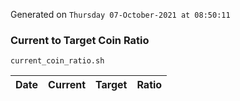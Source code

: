 Generated on `Thursday 07-October-2021 at 08:50:11`

### Current to Target Coin Ratio
`current_coin_ratio.sh`

Date|Current|Target|Ratio
---|---|---|---
